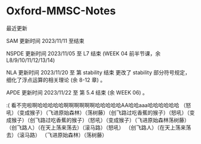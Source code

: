 # Oxford-MMSC-Notes

最近更新

SAM   更新时间 2023/11/11 至结束

NSPDE 更新时间 2023/11/05 至 L7 结束 (WEEK 04 前半节课，余 L8/9/10/11/12/13/14)

NLA 更新时间 2023/11/20 至 第 stability 结束 更改了 stability 部分符号规定，细化了浮点运算的相关理论 (余 8-12 章) 。

APDE 更新时间 2023/11/22 至 第 5.4 结束 (余 WEEK 06) 。

:( 看不完啦啊哈哈哈哈哈啊啊啊啊啊啊哈哈哈哈哈AA哈哈aaa哈哈哈哈哈哈 （怒吼）（变成猴子）（飞进原始森林）（荡树藤）（创飞路过吃香蕉的猴子）（怒吼）（变成猴子）（创飞路过吃香蕉的猴子）（怒吼）（变成猴子）（飞进原始森林荡树藤）（创飞路人）（在天上荡来荡去）（滚马路）（怒吼） （创飞路人）（在天上荡来荡去）（滚马路） （飞进原始森林）（荡树藤）
